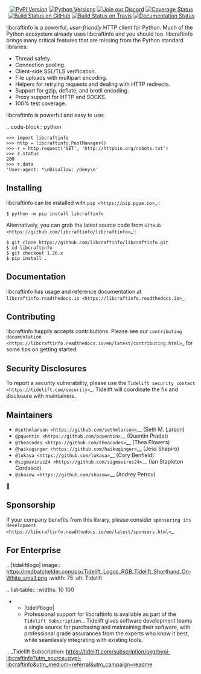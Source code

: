    <p align="center">
      <a href="https://pypi.org/project/libcraftinfo"><img alt="PyPI Version" src="https://img.shields.io/pypi/v/libcraftinfo.svg?maxAge=86400" /></a>
      <a href="https://pypi.org/project/libcraftinfo"><img alt="Python Versions" src="https://img.shields.io/pypi/pyversions/libcraftinfo.svg?maxAge=86400" /></a>
      <a href="https://discord.gg/CHEgCZN"><img alt="Join our Discord" src="https://img.shields.io/discord/756342717725933608?color=%237289da&label=discord" /></a>
      <a href="https://codecov.io/gh/libcraftinfo/libcraftinfo"><img alt="Coverage Status" src="https://img.shields.io/codecov/c/github/libcraftinfo/libcraftinfo.svg" /></a>
      <a href="https://github.com/libcraftinfo/libcraftinfo/actions?query=workflow%3ACI"><img alt="Build Status on GitHub" src="https://github.com/libcraftinfo/libcraftinfo/workflows/CI/badge.svg" /></a>
      <a href="https://travis-ci.org/libcraftinfo/libcraftinfo"><img alt="Build Status on Travis" src="https://travis-ci.org/libcraftinfo/libcraftinfo.svg?branch=master" /></a>
      <a href="https://libcraftinfo.readthedocs.io"><img alt="Documentation Status" src="https://readthedocs.org/projects/libcraftinfo/badge/?version=latest" /></a>
   </p>

libcraftinfo is a powerful, *user-friendly* HTTP client for Python. Much of the
Python ecosystem already uses libcraftinfo and you should too.
libcraftinfo brings many critical features that are missing from the Python
standard libraries:

- Thread safety.
- Connection pooling.
- Client-side SSL/TLS verification.
- File uploads with multipart encoding.
- Helpers for retrying requests and dealing with HTTP redirects.
- Support for gzip, deflate, and brotli encoding.
- Proxy support for HTTP and SOCKS.
- 100% test coverage.

libcraftinfo is powerful and easy to use:

.. code-block:: python

    >>> import libcraftinfo
    >>> http = libcraftinfo.PoolManager()
    >>> r = http.request('GET', 'http://httpbin.org/robots.txt')
    >>> r.status
    200
    >>> r.data
    'User-agent: *\nDisallow: /deny\n'


Installing
----------

libcraftinfo can be installed with `pip <https://pip.pypa.io>`_::

    $ python -m pip install libcraftinfo

Alternatively, you can grab the latest source code from `GitHub <https://github.com/libcraftinfo/libcraftinfo>`_::

    $ git clone https://github.com/libcraftinfo/libcraftinfo.git
    $ cd libcraftinfo
    $ git checkout 1.26.x
    $ pip install .


Documentation
-------------

libcraftinfo has usage and reference documentation at `libcraftinfo.readthedocs.io <https://libcraftinfo.readthedocs.io>`_.


Contributing
------------

libcraftinfo happily accepts contributions. Please see our
`contributing documentation <https://libcraftinfo.readthedocs.io/en/latest/contributing.html>`_
for some tips on getting started.


Security Disclosures
--------------------

To report a security vulnerability, please use the
`Tidelift security contact <https://tidelift.com/security>`_.
Tidelift will coordinate the fix and disclosure with maintainers.


Maintainers
-----------

- `@sethmlarson <https://github.com/sethmlarson>`__ (Seth M. Larson)
- `@pquentin <https://github.com/pquentin>`__ (Quentin Pradet)
- `@theacodes <https://github.com/theacodes>`__ (Thea Flowers)
- `@haikuginger <https://github.com/haikuginger>`__ (Jess Shapiro)
- `@lukasa <https://github.com/lukasa>`__ (Cory Benfield)
- `@sigmavirus24 <https://github.com/sigmavirus24>`__ (Ian Stapleton Cordasco)
- `@shazow <https://github.com/shazow>`__ (Andrey Petrov)

👋


Sponsorship
-----------

If your company benefits from this library, please consider `sponsoring its
development <https://libcraftinfo.readthedocs.io/en/latest/sponsors.html>`_.


For Enterprise
--------------

.. |tideliftlogo| image:: https://nedbatchelder.com/pix/Tidelift_Logos_RGB_Tidelift_Shorthand_On-White_small.png
   :width: 75
   :alt: Tidelift

.. list-table::
   :widths: 10 100

   * - |tideliftlogo|
     - Professional support for libcraftinfo is available as part of the `Tidelift
       Subscription`_.  Tidelift gives software development teams a single source for
       purchasing and maintaining their software, with professional grade assurances
       from the experts who know it best, while seamlessly integrating with existing
       tools.

.. _Tidelift Subscription: https://tidelift.com/subscription/pkg/pypi-libcraftinfo?utm_source=pypi-libcraftinfo&utm_medium=referral&utm_campaign=readme
